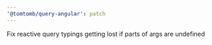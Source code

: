 ```yaml
---
'@tomtomb/query-angular': patch
---
```


Fix reactive query typings getting lost if parts of args are undefined
